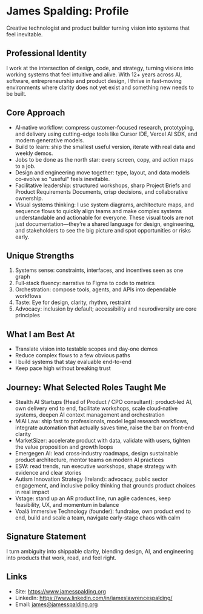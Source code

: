 # James Spalding: Profile

Creative technologist and product builder turning vision into systems that feel inevitable.

## Professional Identity
I work at the intersection of design, code, and strategy, turning visions into working systems that feel intuitive and alive. With 12+ years across AI, software, entrepreneurship and product design, I thrive in fast‑moving environments where clarity does not yet exist and something new needs to be built.

## Core Approach
- AI‑native workflow: compress customer-focused research, prototyping, and delivery using cutting-edge tools like Cursor IDE, Vercel AI SDK, and modern generative models.
- Build to learn: ship the smallest useful version, iterate with real data and weekly demos.
- Jobs to be done as the north star: every screen, copy, and action maps to a job.
- Design and engineering move together: type, layout, and data models co‑evolve so "useful" feels inevitable.
- Facilitative leadership: structured workshops, sharp Project Briefs and Product Requirements Documents, crisp decisions, and collaborative ownership.
- Visual systems thinking: I use system diagrams, architecture maps, and sequence flows to quickly align teams and make complex systems understandable and actionable for everyone. These visual tools are not just documentation—they’re a shared language for design, engineering, and stakeholders to see the big picture and spot opportunities or risks early.

## Unique Strengths
1. Systems sense: constraints, interfaces, and incentives seen as one graph  
2. Full‑stack fluency: narrative to Figma to code to metrics  
3. Orchestration: compose tools, agents, and APIs into dependable workflows  
4. Taste: Eye for design, clarity, rhythm, restraint
5. Advocacy: inclusion by default; accessibility and neurodiversity are core principles 

## What I am Best At
- Translate vision into testable scopes and day‑one demos  
- Reduce complex flows to a few obvious paths  
- I build systems that stay evaluable end-to-end 
- Keep pace high without breaking trust  


## Journey: What Selected Roles Taught Me
- Stealth AI Startups (Head of Product / CPO consultant): product‑led AI, own delivery end to end, facilitate workshops, scale cloud‑native systems, deepen AI context management and orchestration
- MiAI Law: ship fast to professionals, model legal research workflows, integrate automation that actually saves time, raise the bar on front‑end clarity
- MarketSizer: accelerate product with data, validate with users, tighten the value proposition and growth loops
- Emergegen AI: lead cross‑industry roadmaps, design sustainable product architecture, mentor teams on modern AI practices
- ESW: read trends, run executive workshops, shape strategy with evidence and clear stories
- Autism Innovation Strategy (Ireland): advocacy, public sector engagement, and inclusive policy thinking that grounds product choices in real impact
- Vstage: stand up an AR product line, run agile cadences, keep feasibility, UX, and momentum in balance
- Voalá Immersive Technology (founder): fundraise, own product end to end, build and scale a team, navigate early‑stage chaos with calm

## Signature Statement
I turn ambiguity into shippable clarity, blending design, AI, and engineering into products that work, read, and feel right.

## Links
- Site: https://www.jamesspalding.org  
- LinkedIn: https://www.linkedin.com/in/jameslawrencespalding/  
- Email: james@jamesspalding.org
